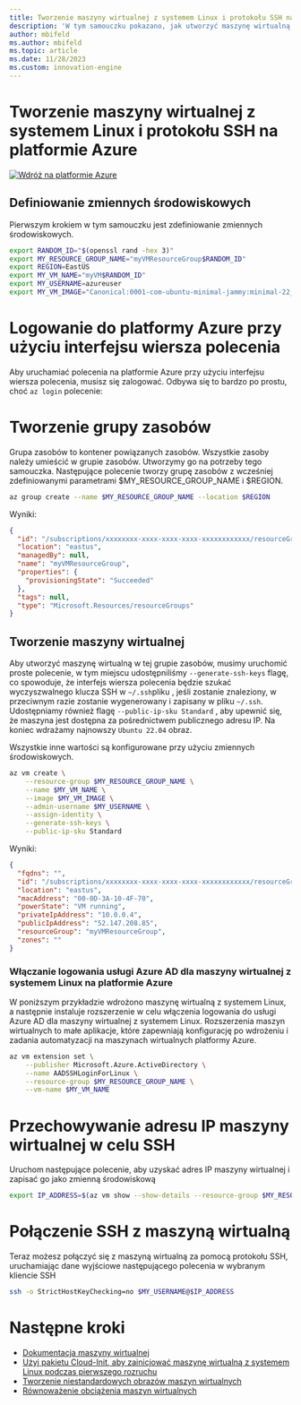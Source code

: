 ```yaml
---
title: Tworzenie maszyny wirtualnej z systemem Linux i protokołu SSH na platformie Azure
description: 'W tym samouczku pokazano, jak utworzyć maszynę wirtualną z systemem Linux i protokół SSH na platformie Azure.'
author: mbifeld
ms.author: mbifeld
ms.topic: article
ms.date: 11/28/2023
ms.custom: innovation-engine
---
```


# Tworzenie maszyny wirtualnej z systemem Linux i protokołu SSH na platformie Azure

[![Wdróż na platformie Azure](https://aka.ms/deploytoazurebutton)](https://go.microsoft.com/fwlink/?linkid=2262692)


## Definiowanie zmiennych środowiskowych

Pierwszym krokiem w tym samouczku jest zdefiniowanie zmiennych środowiskowych.

```bash
export RANDOM_ID="$(openssl rand -hex 3)"
export MY_RESOURCE_GROUP_NAME="myVMResourceGroup$RANDOM_ID"
export REGION=EastUS
export MY_VM_NAME="myVM$RANDOM_ID"
export MY_USERNAME=azureuser
export MY_VM_IMAGE="Canonical:0001-com-ubuntu-minimal-jammy:minimal-22_04-lts-gen2:latest"
```

# Logowanie do platformy Azure przy użyciu interfejsu wiersza polecenia

Aby uruchamiać polecenia na platformie Azure przy użyciu interfejsu wiersza polecenia, musisz się zalogować. Odbywa się to bardzo po prostu, choć `az login` polecenie:

# Tworzenie grupy zasobów

Grupa zasobów to kontener powiązanych zasobów. Wszystkie zasoby należy umieścić w grupie zasobów. Utworzymy go na potrzeby tego samouczka. Następujące polecenie tworzy grupę zasobów z wcześniej zdefiniowanymi parametrami $MY_RESOURCE_GROUP_NAME i $REGION.

```bash
az group create --name $MY_RESOURCE_GROUP_NAME --location $REGION
```

Wyniki:

<!-- expected_similarity=0.3 -->
```json   
{
  "id": "/subscriptions/xxxxxxxx-xxxx-xxxx-xxxx-xxxxxxxxxxxx/resourceGroups/myVMResourceGroup",
  "location": "eastus",
  "managedBy": null,
  "name": "myVMResourceGroup",
  "properties": {
    "provisioningState": "Succeeded"
  },
  "tags": null,
  "type": "Microsoft.Resources/resourceGroups"
}
```

## Tworzenie maszyny wirtualnej

Aby utworzyć maszynę wirtualną w tej grupie zasobów, musimy uruchomić proste polecenie, w tym miejscu udostępniliśmy `--generate-ssh-keys` flagę, co spowoduje, że interfejs wiersza polecenia będzie szukać wyczyszwalnego klucza SSH w `~/.ssh`pliku , jeśli zostanie znaleziony, w przeciwnym razie zostanie wygenerowany i zapisany w pliku `~/.ssh`. Udostępniamy również flagę `--public-ip-sku Standard` , aby upewnić się, że maszyna jest dostępna za pośrednictwem publicznego adresu IP. Na koniec wdrażamy najnowszy `Ubuntu 22.04` obraz. 

Wszystkie inne wartości są konfigurowane przy użyciu zmiennych środowiskowych.

```bash
az vm create \
    --resource-group $MY_RESOURCE_GROUP_NAME \
    --name $MY_VM_NAME \
    --image $MY_VM_IMAGE \
    --admin-username $MY_USERNAME \
    --assign-identity \
    --generate-ssh-keys \
    --public-ip-sku Standard
```

Wyniki:

<!-- expected_similarity=0.3 -->
```json
{
  "fqdns": "",
  "id": "/subscriptions/xxxxxxxx-xxxx-xxxx-xxxx-xxxxxxxxxxxx/resourceGroups/myVMResourceGroup/providers/Microsoft.Compute/virtualMachines/myVM",
  "location": "eastus",
  "macAddress": "00-0D-3A-10-4F-70",
  "powerState": "VM running",
  "privateIpAddress": "10.0.0.4",
  "publicIpAddress": "52.147.208.85",
  "resourceGroup": "myVMResourceGroup",
  "zones": ""
}
```

### Włączanie logowania usługi Azure AD dla maszyny wirtualnej z systemem Linux na platformie Azure

W poniższym przykładzie wdrożono maszynę wirtualną z systemem Linux, a następnie instaluje rozszerzenie w celu włączenia logowania do usługi Azure AD dla maszyny wirtualnej z systemem Linux. Rozszerzenia maszyn wirtualnych to małe aplikacje, które zapewniają konfigurację po wdrożeniu i zadania automatyzacji na maszynach wirtualnych platformy Azure.

```bash
az vm extension set \
    --publisher Microsoft.Azure.ActiveDirectory \
    --name AADSSHLoginForLinux \
    --resource-group $MY_RESOURCE_GROUP_NAME \
    --vm-name $MY_VM_NAME
```

# Przechowywanie adresu IP maszyny wirtualnej w celu SSH
Uruchom następujące polecenie, aby uzyskać adres IP maszyny wirtualnej i zapisać go jako zmienną środowiskową

```bash
export IP_ADDRESS=$(az vm show --show-details --resource-group $MY_RESOURCE_GROUP_NAME --name $MY_VM_NAME --query publicIps --output tsv)
```

# Połączenie SSH z maszyną wirtualną

<!--## Export the SSH configuration for use with SSH clients that support OpenSSH & SSH into the VM.
Login to Azure Linux VMs with Azure AD supports exporting the OpenSSH certificate and configuration. That means you can use any SSH clients that support OpenSSH-based certificates to sign in through Azure AD. The following example exports the configuration for all IP addresses assigned to the VM:-->

<!--
```bash
yes | az ssh config --file ~/.ssh/config --name $MY_VM_NAME --resource-group $MY_RESOURCE_GROUP_NAME
```
-->

Teraz możesz połączyć się z maszyną wirtualną za pomocą protokołu SSH, uruchamiając dane wyjściowe następującego polecenia w wybranym kliencie SSH

```bash
ssh -o StrictHostKeyChecking=no $MY_USERNAME@$IP_ADDRESS
```

# Następne kroki

* [Dokumentacja maszyny wirtualnej](https://learn.microsoft.com/azure/virtual-machines/)
* [Użyj pakietu Cloud-Init, aby zainicjować maszynę wirtualną z systemem Linux podczas pierwszego rozruchu](https://learn.microsoft.com/azure/virtual-machines/linux/tutorial-automate-vm-deployment)
* [Tworzenie niestandardowych obrazów maszyn wirtualnych](https://learn.microsoft.com/azure/virtual-machines/linux/tutorial-custom-images)
* [Równoważenie obciążenia maszyn wirtualnych](https://learn.microsoft.com/azure/load-balancer/quickstart-load-balancer-standard-public-cli)
